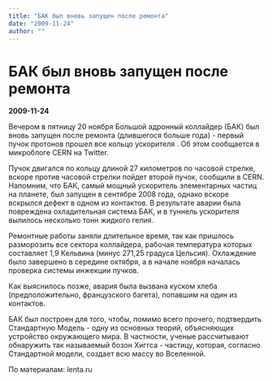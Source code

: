 ```yaml
---
title: "БАК был вновь запущен после ремонта"
date: "2009-11-24"
author: ""
---
```


# БАК был вновь запущен после ремонта

**2009-11-24** 

Вечером в пятницу 20 ноября Большой адронный коллайдер (БАК) был вновь запущен после ремонта (длившегося больше года) - первый пучок протонов прошел все кольцо ускорителя . Об этом сообщается в микроблоге CERN на Twitter.

Пучок двигался по кольцу длиной 27 километров по часовой стрелке, вскоре против часовой стрелки пойдет второй пучок, сообщили в CERN. Напомним, что БАК, самый мощный ускоритель элементарных частиц на планете, был запущен в сентябре 2008 года, однако вскоре вскрылся дефект в одном из контактов. В результате аварии была повреждена охладительная система БАК, и в туннель ускорителя вылилось несколько тонн жидкого гелия.

Ремонтные работы заняли длительное время, так как пришлось разморозить все сектора коллайдера, рабочая температура которых составляет 1,9 Кельвина (минус 271,25 градуса Цельсия). Охлаждение было завершено в середине октября, а в начале ноября началась проверка системы инжекции пучков.

Как выяснилось позже, авария была вызвана куском хлеба (предположительно, французского багета), попавшим на один из контактов.

БАК был построен для того, чтобы, помимо всего прочего, подтвердить Стандартную Модель - одну из основных теорий, объясняющих устройство окружающего мира. В частности, ученые рассчитывают обнаружить так называемый бозон Хиггса - частицу, которая, согласно Стандартной модели, создает всю массу во Вселенной.

По материалам: lenta.ru